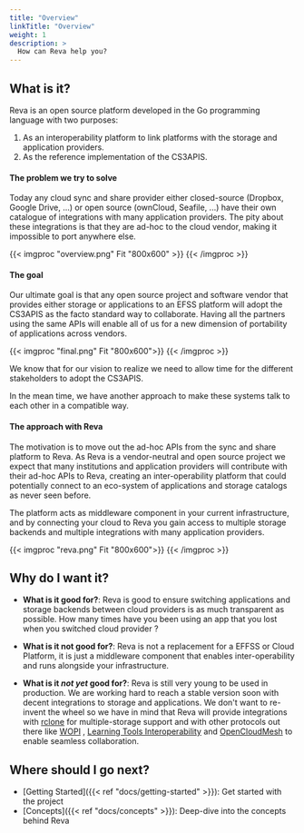 ```yaml
---
title: "Overview"
linkTitle: "Overview"
weight: 1
description: >
  How can Reva help you?
---
```


## What is it?

Reva is an open source platform developed in the Go programming language with two purposes:

1. As an interoperability platform to link platforms with the storage and application providers.
2. As the reference implementation of the CS3APIS.

#### The problem  we try to solve

Today any cloud sync and share provider either closed-source (Dropbox, Google Drive, ...) or open source (ownCloud, Seafile, ...) have their own catalogue
of integrations with many application providers. The pity about these integrations is that they are ad-hoc to the cloud vendor, making it impossible to port
anywhere else.

{{< imgproc "overview.png" Fit "800x600" >}}
{{< /imgproc >}}

#### The goal

Our ultimate goal is that any open source project and software vendor that provides either storage or applications to an EFSS platform
will adopt the CS3APIS as the facto standard way to collaborate. Having all the partners using the same APIs will enable all of us for a new dimension
of portability of applications across vendors.

{{< imgproc "final.png" Fit "800x600">}}
{{< /imgproc >}}

We know that for our vision to realize we need to allow time for the different stakeholders to adopt the CS3APIS.

In the mean time, we have another approach to make these systems talk to each other in a compatible way.

#### The approach with Reva

The motivation is to move out the ad-hoc APIs from the sync and share platform to Reva. As Reva is a vendor-neutral and open source
project we expect that many institutions and application providers will contribute with their ad-hoc APIs to Reva, creating an inter-operability platform
that could potentially connect to an eco-system of applications and storage catalogs as never seen before.

The platform acts as middleware component in your current infrastructure, and by connecting your cloud to Reva you gain access
to multiple storage backends and multiple integrations with many application providers.

{{< imgproc "reva.png" Fit "800x600">}}
{{< /imgproc >}}

## Why do I want it?

* **What is it good for?**: Reva is good to ensure switching applications and storage backends between cloud providers is as much transparent as possible.
How many times have you been using an app that you lost when you switched cloud provider ?

* **What is it not good for?**: Reva is not a replacement for a EFFSS or Cloud Platform, it is just a middleware component that enables inter-operability
and runs alongside your infrastructure.

* **What is it *not yet* good for?**: Reva is still very young to be used in production. We are working hard to reach a stable version soon with decent integrations to storage
and applications. We don't want to re-invent the wheel so we have in mind that Reva will provide integrations with [rclone](https://rclone.org/) for multiple-storage support and with other protocols out there like [WOPI](https://wopi.readthedocs.io/en/latest/)
, [Learning Tools Interoperability](https://www.imsglobal.org/activity/learning-tools-interoperability) and
[OpenCloudMesh](https://rawgit.com/GEANT/OCM-API/v1/docs.html) to enable seamless collaboration.

## Where should I go next?

* [Getting Started]({{< ref "docs/getting-started" >}}): Get started with the project
* [Concepts]({{< ref "docs/concepts" >}}): Deep-dive into the concepts behind Reva
